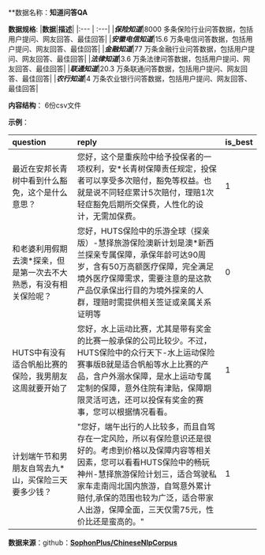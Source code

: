 **数据名称：**知道问答QA**

**数据规格**:
|**数据**|**描述**|
|:---  | :---|
|***保险知道***|8000 多条保险行业问答数据，包括用户提问、网友回答、最佳回答|
|***安徽电信知道***|15.6 万条电信问答数据，包括用户提问、网友回答、最佳回答|
|***金融知道***|77 万条金融行业问答数据，包括用户提问、网友回答、最佳回答|
|***法律知道***|3.6 万条法律问答数据，包括用户提问、网友回答、最佳回答|
|***联通知道***|20.3 万条联通问答数据，包括用户提问、网友回答、最佳回答|
|***农行知道***|4 万条农业银行问答数据，包括用户提问、网友回答、最佳回答|


**内容结构**：
6份csv文件

**示例**：

|**question**|**reply**|**is_best**|
|:---|:---|:---|
|最近在安邦长青树中看到什么豁免，这个是什么意思？|您好，这个是重疾险中给予投保者的一项权利，安*长青树保障责任规定，投保者可以享受多次赔付，豁免等权益。也就是说不同轻症累计5次赔付，理赔1次轻症豁免后期所交保费，人性化的设计，无需加保费。|1|
|和老婆利用假期去澳*探亲，但是第一次去不大熟悉，有没有相关保险呢？|您好，HUTS保险中的乐游全球（探亲版）-慧择旅游保险澳新计划是澳*新西兰探亲专属保障，承保年龄可达90周岁，含有50万高额医疗保障，完全满足境外医疗保障需求，需要注意的是这款产品仅承保出行目的为境外探亲的人群，理赔时需提供相关签证或亲属关系证明等|0|
|HUTS中有没有适合帆船比赛的保险，我男朋友这周就要开始了|您好，水上运动比赛，尤其是带有奖金的比赛一般承保的公司比较少。不过，HUTS保险中的众行天下-水上运动保险赛事版B就是适合帆船等水上比赛的产品，含户外溺水保障，是水上运动专属定制的保障，意外住院有津贴，保障期限灵活可选，还可以投保有奖金的赛事，您可以根据情况看看。|1|
|计划端午节和男朋友自驾去九*山，买保险三天要多少钱？|"您好，端午出行的人比较多，而且自驾存在一定风险，所以有保险意识还是很好的。考虑到价格以及保障内容等相关因素，您可以看看HUTS保险中的畅玩神州-慧择旅游保险计划三，适合驾驶私家车走南闯北国内旅游，自驾意外累计赔付,承保的范围也较为广泛，适合带家人出游，保障全面，三天仅需75元，性价比还是蛮高的。"|1|

**数据来源**：github：**[SophonPlus/ChineseNlpCorpus](https://github.com/SophonPlus/ChineseNlpCorpus)**
